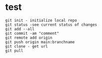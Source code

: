 # test
    git init - initialize local repo
    git status -see current status of changes
    git add --all
    git commit -am "comment"
    git remote add origin
    git push origin main:branchname
    git clone - get url
    git pull
